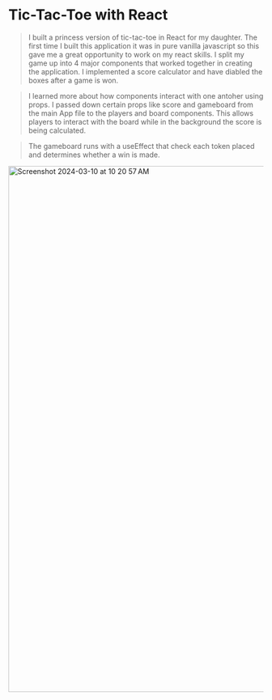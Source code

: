 # Tic-Tac-Toe with React 

> I built a princess version of tic-tac-toe in React for my daughter. The first time I built this application it was in pure vanilla javascript so this gave me a great opportunity to work on my react skills. I split my game up into 4 major components that worked together in creating the application. I implemented a score calculator and have diabled the boxes after a game is won. 

> I learned more about how components interact with one antoher using props. I passed down certain props like score and gameboard from the main App file to the players and board components. This allows players to interact with the board while in the background the score is being calculated.

> The gameboard runs with a useEffect that check each token placed and determines whether a win is made.

<img width="1040" alt="Screenshot 2024-03-10 at 10 20 57 AM" src="https://github.com/mon-recette/mon-recette-fe/assets/119434450/ea0e45c9-3bce-4d87-a69e-37eb5e3a1eea">